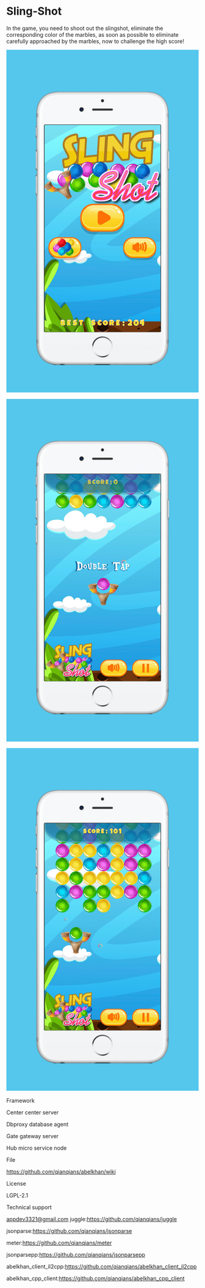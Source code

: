 # Sling-Shot



In the game, you need to shoot out the slingshot, eliminate the corresponding color of the marbles, as soon as possible to eliminate carefully approached by the marbles, now to challenge the high score!








![Alt text](https://github.com/irnl9l/Sling-Shot/blob/master/2.jpeg)

![Alt text](https://github.com/irnl9l/Sling-Shot/blob/master/3.jpeg)

![Alt text](https://github.com/irnl9l/Sling-Shot/blob/master/4.jpeg)





Framework

Center center server

Dbproxy database agent

Gate gateway server

Hub micro service node

File

https://github.com/qianqians/abelkhan/wiki

License

LGPL-2.1

Technical support

appdev3321@gmail.com juggle:https://github.com/qianqians/juggle

jsonparse:https://github.com/qianqians/jsonparse

meter:https://github.com/qianqians/meter

jsonparsepp:https://github.com/qianqians/jsonparsepp

abelkhan_client_il2cpp:https://github.com/qianqians/abelkhan_client_il2cpp

abelkhan_cpp_client:https://github.com/qianqians/abelkhan_cpp_client
